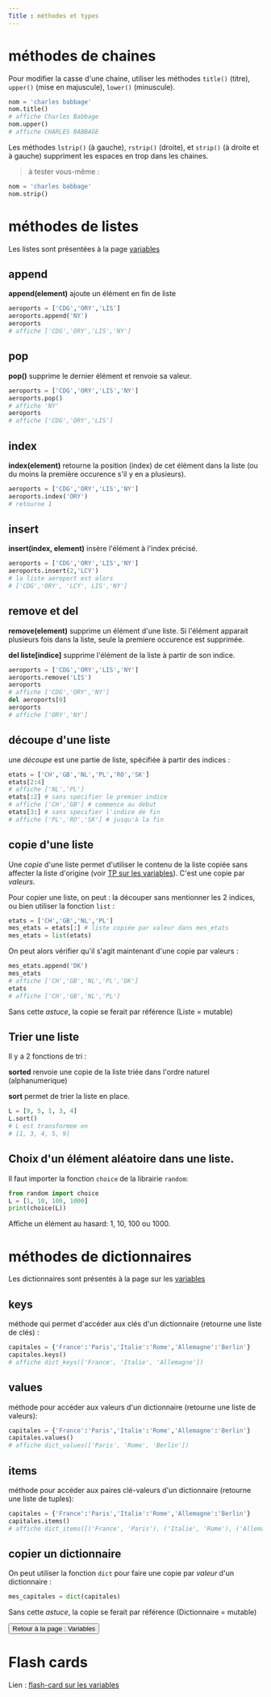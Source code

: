 ```yaml
---
Title : méthodes et types
---
```


# méthodes de chaines

Pour modifier la casse d'une chaine, utiliser les méthodes `title()` (titre), `upper()` (mise en majuscule), `lower()` (minuscule).

```python
nom = 'charles babbage'
nom.title()
# affiche Charles Babbage
nom.upper()
# affiche CHARLES BABBAGE
```

Les méthodes `lstrip()` (à gauche), `rstrip()` (droite), et `strip()` (à droite et à gauche) suppriment les espaces en trop dans les chaines.

> à tester vous-même : 

```python
nom = 'charles babbage'
nom.strip()
```

# méthodes de listes
Les listes sont présentées à la page [variables](/docs/python/pages/variables/page1/#séquences-les-listes-et-les-tuples)

## append
**append(element)** ajoute un élément en fin de liste
```python
aeroports = ['CDG','ORY','LIS']
aeroports.append('NY')
aeroports
# affiche ['CDG','ORY','LIS','NY']
```
## pop
**pop()** supprime le dernier élément et renvoie sa valeur.
```python
aeroports = ['CDG','ORY','LIS','NY']
aeroports.pop()
# affiche 'NY'
aeroports
# affiche ['CDG','ORY','LIS']
```

## index
**index(element)** retourne la position (index) de cet élément dans la liste (ou du moins la première occurence s'il y en a plusieurs).

```python
aeroports = ['CDG','ORY','LIS','NY']
aeroports.index('ORY')
# retourne 1
```

## insert
**insert(index, element)** insère l'élément à l'index précisé.

```python
aeroports = ['CDG','ORY','LIS','NY']
aeroports.insert(2,'LCY')
# la liste aeroport est alors
# ['CDG','ORY', 'LCY', LIS','NY']
```

## remove et del
**remove(element)** supprime un élément d'une liste. Si l'élément apparait plusieurs fois dans la liste, seule la premiere occurence est supprimée.

**del liste[indice]** supprime l'élément de la liste à partir de son indice.

```python
aeroports = ['CDG','ORY','LIS','NY']
aeroports.remove('LIS')
aeroports
# affiche ['CDG','ORY','NY']
del aeroports[0]
aeroports
# affiche ['ORY','NY']
```
## découpe d'une liste
une *découpe* est une partie de liste, spécifiée à partir des indices : 
```python
etats = ['CH','GB','NL','PL','RO','SK']
etats[2:4]
# affiche ['NL','PL']
etats[:2] # sans specifier le premier indice
# affiche ['CH','GB'] # commence au debut
etats[3:] # sans specifier l'indice de fin
# affiche ['PL','RO','SK'] # jusqu'à la fin
```
## copie d'une liste
Une *copie* d'une liste permet d'utiliser le contenu de la liste copiée sans affecter la liste d'origine (voir [TP sur les variables](../page3/)). C'est une copie par *valeurs*.

Pour copier une liste, on peut : la découper sans mentionner les 2 indices, ou bien utiliser la fonction `list` : 
```python
etats = ['CH','GB','NL','PL']
mes_etats = etats[:] # liste copiée par valeur dans mes_etats
mes_etats = list(etats)
```
On peut alors vérifier qu'il s'agit maintenant d'une copie par valeurs : 
```python
mes_etats.append('DK')
mes_etats
# affiche ['CH','GB','NL','PL','DK']
etats
# affiche ['CH','GB','NL','PL']
```

Sans cette *astuce*, la copie se ferait par référence (Liste = mutable)

## Trier une liste
Il y a 2 fonctions de tri : 

**sorted** renvoie une copie de la liste triée dans l'ordre naturel (alphanumerique)

**sort** permet de trier la liste en place.

```python
L = [9, 5, 1, 3, 4]
L.sort()
# L est transformee en
# [1, 3, 4, 5, 9]
```


## Choix d'un élément aléatoire dans une liste.

Il faut importer la fonction `choice` de la librairie `random`:

```python
from random import choice
L = [1, 10, 100, 1000]
print(choice(L))
```

Affiche un élément au hasard: 1, 10, 100 ou 1000.

# méthodes de dictionnaires
Les dictionnaires sont présentés à la page sur les [variables](/docs/python/pages/variables/page1/#mappages-les-dictionnaires)

## keys
méthode qui permet d'accéder aux clés d'un dictionnaire (retourne une liste de clés) :
```python
capitales = {'France':'Paris','Italie':'Rome','Allemagne':'Berlin'}
capitales.keys()
# affiche dict_keys(['France', 'Italie', 'Allemagne'])
``` 
## values
méthode pour accéder aux valeurs d'un dictionnaire (retourne une liste de valeurs):
```python
capitales = {'France':'Paris','Italie':'Rome','Allemagne':'Berlin'}
capitales.values()
# affiche dict_values(['Paris', 'Rome', 'Berlin'])
```
## items
méthode pour accéder aux paires clé-valeurs d'un dictionnaire (retourne une liste de tuples):

```python
capitales = {'France':'Paris','Italie':'Rome','Allemagne':'Berlin'}
capitales.items()
# affiche dict_items([('France', 'Paris'), ('Italie', 'Rome'), ('Allemagne', 'Berlin')])
```

## copier un dictionnaire
On peut utiliser la fonction `dict` pour faire une copie par *valeur* d'un dictionnaire : 

```python
mes_capitales = dict(capitales)
```

Sans cette *astuce*, la copie se ferait par référence (Dictionnaire = mutable)

<input type="button" class="btn btn-lg" value="Retour à la page : Variables" onclick="window.location.href = '../page1/'">

# Flash cards
Lien : [flash-card sur les variables](../ex1/)

